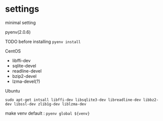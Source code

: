 # settings
minimal setting

pyenv(2.0.6)

TODO before installing `pyenv install`

CentOS

* libffi-dev
* sqlite-devel
* readline-devel
* bzip2-devel
* lzma-devel(?)

Ubuntu

```sudo apt-get intsall libffi-dev libsqlite3-dev libreadline-dev libbz2-dev libssl-dev zlib1g-dev liblzma-dev```

make venv default :
```pyenv global ${venv}```
